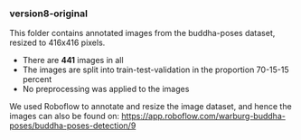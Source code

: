 ### **version8-original**
This folder contains annotated images from the buddha-poses dataset, resized to 416x416 pixels.
- There are **441** images in all
- The images are split into train-test-validation in the proportion 70-15-15 percent
- No preprocessing was applied to the images

We used Roboflow to annotate and resize the image dataset, and hence the images can also be found on:
https://app.roboflow.com/warburg-buddha-poses/buddha-poses-detection/9